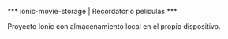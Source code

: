 *** ionic-movie-storage | Recordatorio películas ***

Proyecto Ionic con almacenamiento local en el propio dispositivo.
